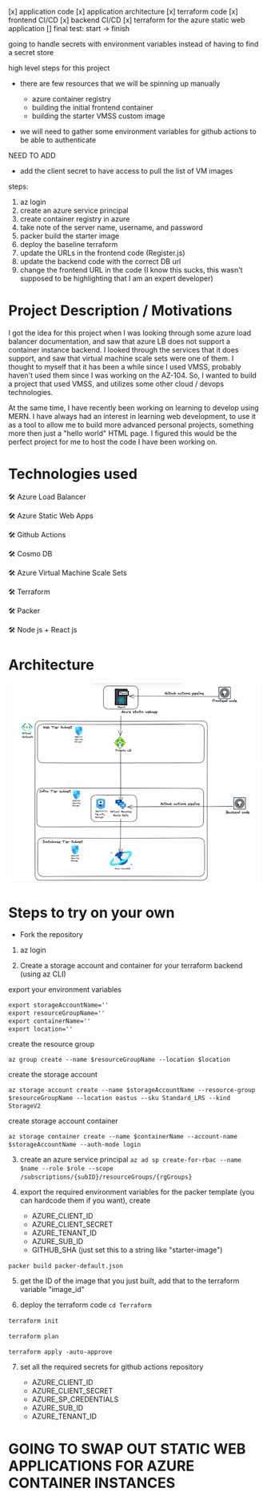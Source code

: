[x] application code
[x] application architecture
[x] terraform code
[x] frontend CI/CD
[x] backend CI/CD
[x] terraform for the azure static web application
[] final test: start -> finish

going to handle secrets with environment variables instead of having to find a secret store

high level steps for this project
- there are few resources that we will be spinning up manually 
    - azure container registry 
    - building the initial frontend container
    - building the starter VMSS custom image 

- we will need to gather some environment variables for github actions to be able to authenticate 

NEED TO ADD 
- add the client secret to have access to pull the list of VM images

steps:
1. az login 
2. create an azure service principal 
3. create container registry in azure 
4. take note of the server name, username, and password
5. packer build the starter image
6. deploy the baseline terraform 
7. update the URLs in the frontend code (Register.js)
8. update the backend code with the correct DB url
8. change the frontend URL in the code (I know this sucks, this wasn't supposed to be highlighting that I am an expert developer)



# Project Description / Motivations
I got the idea for this project when I was looking through some azure load balancer documentation, and saw that azure LB does not support a container instance backend. I looked through the services that it does support, and saw that virtual machine scale sets were one of them. I thought to myself that it has been a while since I used VMSS, probably haven't used them since I was working on the AZ-104. So, I wanted to build a project that used VMSS, and utilizes some other cloud / devops technologies.

At the same time, I have recently been working on learning to develop using MERN. I have always had an interest in learning web development, to use it as a tool to allow me to build more advanced personal projects, something more then just a "hello world" HTML page. I figured this would be the perfect project for me to host the code I have been working on. 

# Technologies used 
🛠 Azure Load Balancer 

🛠 Azure Static Web Apps 

🛠 Github Actions 

🛠 Cosmo DB 

🛠 Azure Virtual Machine Scale Sets

🛠 Terraform 

🛠 Packer 

🛠 Node js + React js 


# Architecture 

![Architecture](/Architecture.png?raw=true "Architecture")




# Steps to try on your own 
- Fork the repository 

1. az login 

2. Create a storage account and container for your terraform backend (using az CLI)

export your environment variables 
```
export storageAccountName=''
export resourceGroupName=''
export containerName=''
export location=''
```

create the resource group 
```
az group create --name $resourceGroupName --location $location 
```

create the storage account 
```
az storage account create --name $storageAccountName --resource-group $resourceGroupName --location eastus --sku Standard_LRS --kind StorageV2
```

create storage account container 
```
az storage container create --name $containerName --account-name $storageAccountName --auth-mode login
```

3. create an azure service principal
``` az ad sp create-for-rbac --name $name --role $role --scope /subscriptions/{subID}/resourceGroups/{rgGroups} ```

4. export the required environment variables for the packer template (you can hardcode them if you want), create

    - AZURE_CLIENT_ID
    - AZURE_CLIENT_SECRET
    - AZURE_TENANT_ID
    - AZURE_SUB_ID 
    - GITHUB_SHA (just set this to a string like "starter-image")

``` packer build packer-default.json ``` 

5. get the ID of the image that you just built, add that to the terraform variable "image_id"

6. deploy the terraform code 
``` cd Terraform ```

``` terraform init ```

``` terraform plan ```

``` terraform apply -auto-approve ```


7. set all the required secrets for github actions repository 

    - AZURE_CLIENT_ID
    - AZURE_CLIENT_SECRET
    - AZURE_SP_CREDENTIALS
    - AZURE_SUB_ID
    - AZURE_TENANT_ID

# GOING TO SWAP OUT STATIC WEB APPLICATIONS FOR AZURE CONTAINER INSTANCES








